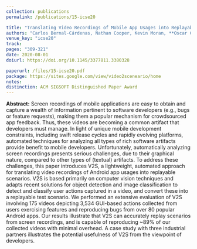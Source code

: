 ```yaml
---
collection: publications
permalink: /publications/15-icse20

title: "Translating Video Recordings of Mobile App Usages into Replayable Scenarios"
authors: "Carlos Bernal-Cárdenas, Nathan Cooper, Kevin Moran, **Oscar Chaparro**, Andrian Marcus, Denys Poshyvanyk"
venue_key: "icse20"
track: 
pages: "309-321"
date: 2020-08-01
doiurl: https://doi.org/10.1145/3377811.3380328

paperurl: /files/15-icse20.pdf
package: https://sites.google.com/view/video2sceneario/home
notes: 
distinction: ACM SIGSOFT Distinguished Paper Award
---
```


**Abstract:** Screen recordings of mobile applications are easy to obtain and capture a wealth of information pertinent to software developers (e.g., bugs or feature requests), making them a popular mechanism for crowdsourced app feedback. Thus, these videos are becoming a common artifact that developers must manage. In light of unique mobile development constraints, including swift release cycles and rapidly evolving platforms, automated techniques for analyzing all types of rich software artifacts provide benefit to mobile developers. Unfortunately, automatically analyzing screen recordings presents serious challenges, due to their graphical nature, compared to other types of (textual) artifacts. To address these challenges, this paper introduces V2S, a lightweight, automated approach for translating video recordings of Android app usages into replayable scenarios. V2S is based primarily on computer vision techniques and adapts recent solutions for object detection and image classification to detect and classify user actions captured in a video, and convert these into a replayable test scenario. We performed an extensive evaluation of V2S involving 175 videos depicting 3,534 GUI-based actions collected from users exercising features and reproducing bugs from over 80 popular Android apps. Our results illustrate that V2S can accurately replay scenarios from screen recordings, and is capable of reproducing ~89% of our collected videos with minimal overhead. A case study with three industrial partners illustrates the potential usefulness of V2S from the viewpoint of developers.